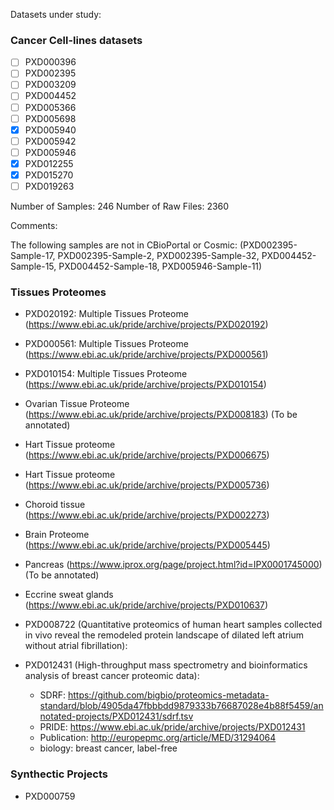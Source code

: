 Datasets under study:

### Cancer Cell-lines datasets

- [ ] PXD000396
- [ ] PXD002395
- [ ] PXD003209
- [ ] PXD004452
- [ ] PXD005366
- [ ] PXD005698
- [x] PXD005940
- [ ] PXD005942
- [ ] PXD005946
- [x] PXD012255
- [x] PXD015270
- [ ] PXD019263

Number of Samples: 246
Number of Raw Files: 2360

Comments:

The following samples are not in CBioPortal or Cosmic: (PXD002395-Sample-17, PXD002395-Sample-2, PXD002395-Sample-32, PXD004452-Sample-15, PXD004452-Sample-18, PXD005946-Sample-11)

### Tissues Proteomes

- PXD020192: Multiple Tissues Proteome (https://www.ebi.ac.uk/pride/archive/projects/PXD020192)
- PXD000561: Multiple Tissues Proteome (https://www.ebi.ac.uk/pride/archive/projects/PXD000561)
- PXD010154: Multiple Tissues Proteome (https://www.ebi.ac.uk/pride/archive/projects/PXD010154)

- Ovarian Tissue Proteome (https://www.ebi.ac.uk/pride/archive/projects/PXD008183) (To be annotated)
- Hart Tissue proteome (https://www.ebi.ac.uk/pride/archive/projects/PXD006675)
- Hart Tissue proteome (https://www.ebi.ac.uk/pride/archive/projects/PXD005736)
- Choroid tissue (https://www.ebi.ac.uk/pride/archive/projects/PXD002273)
- Brain Proteome (https://www.ebi.ac.uk/pride/archive/projects/PXD005445)
- Pancreas (https://www.iprox.org/page/project.html?id=IPX0001745000) (To be annotated)
- Eccrine sweat glands (https://www.ebi.ac.uk/pride/archive/projects/PXD010637)
- PXD008722 (Quantitative proteomics of human heart samples collected in vivo reveal the remodeled protein landscape of dilated left atrium without atrial fibrillation):

- PXD012431 (High-throughput mass spectrometry and bioinformatics analysis of breast cancer proteomic data):
    - SDRF: https://github.com/bigbio/proteomics-metadata-standard/blob/4905da47fbbbdd9879333b76687028e4b88f5459/annotated-projects/PXD012431/sdrf.tsv
    - PRIDE: https://www.ebi.ac.uk/pride/archive/projects/PXD012431
    - Publication: http://europepmc.org/article/MED/31294064
    - biology: breast cancer, label-free

### Synthectic Projects

- PXD000759


